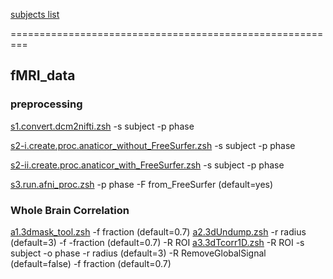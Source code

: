 [subjects list](https://docs.google.com/spreadsheets/d/1ZvJCnk1qB8B8aktyndHkCmmA336e17J_/edit?usp=sharing&ouid=113558884998217828683&rtpof=true&sd=true)

=========================================================

## fMRI_data

### preprocessing
[s1.convert.dcm2nifti.zsh](https://github.com/psb629/labs/blob/master/Samsung_Hospital/scripts/s1.convert.dcm2nifti.zsh) -s subject -p phase

[s2-i.create.proc.anaticor_without_FreeSurfer.zsh](https://github.com/psb629/labs/blob/master/Samsung_Hospital/scripts/s2-i.create.proc.anaticor_without_FreeSurfer.zsh) -s subject -p phase

[s2-ii.create.proc.anaticor_with_FreeSurfer.zsh](https://github.com/psb629/labs/blob/master/Samsung_Hospital/scripts/s2-ii.create.proc.anaticor_with_FreeSurfer.zsh) -s subject -p phase

[s3.run.afni_proc.zsh](https://github.com/psb629/labs/blob/master/Samsung_Hospital/scripts/s3.run.afni_proc.zsh) -p phase -F from_FreeSurfer (default=yes)

### Whole Brain Correlation

[a1.3dmask_tool.zsh](https://github.com/psb629/labs/blob/master/Samsung_Hospital/scripts/a1.3dmask_tool.zsh) -f fraction (default=0.7)
[a2.3dUndump.zsh](https://github.com/psb629/labs/blob/master/Samsung_Hospital/scripts/a2.3dUndump.zsh) -r radius (default=3) -f -fraction (default=0.7) -R ROI
[a3.3dTcorr1D.zsh](https://github.com/psb629/labs/blob/master/Samsung_Hospital/scripts/a3.3dTcorr1D.zsh) -R ROI -s subject -o phase -r radius (default=3) -R RemoveGlobalSignal (default=false) -f fraction (default=0.7)
